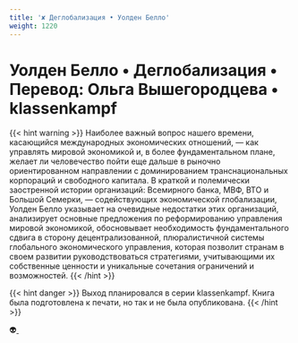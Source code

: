 ```yaml
---
title: '✘ Деглобализация • Уолден Белло'
weight: 1220
---
```


# Уолден Белло • **Деглобализация** • Перевод: Ольга Вышегородцева • klassenkampf

{{< hint warning >}}
Наиболее важный вопрос нашего времени, касающийся международных экономических отношений, — как управлять мировой экономикой и, в более фундаментальном плане, желает ли человечество пойти еще дальше в рыночно ориентированном направлении с доминированием транснациональных корпораций и свободного капитала. В краткой и полемически заостренной истории организаций: Всемирного банка, МВФ, ВТО и Большой Семерки, — содействующих экономической глобализации, Уолден Белло указывает на очевидные недостатки этих организаций, анализирует основные предложения по реформированию управления мировой экономикой, обосновывает необходимость фундаментального сдвига в сторону децентрализованной, плюралистичной системы глобального экономического управления, которая позволит странам в своем развитии руководствоваться
стратегиями, учитывающими их собственные ценности и уникальные сочетания ограничений и возможностей.
{{< /hint >}}

{{< hint danger >}}
Выход планировался в серии klassenkampf. Книга была подготовлена к печати, но так и не была опубликована. 
{{< /hint >}}

👽[ ](http://www.mediafire.com/?jkd3l2mi3hh)